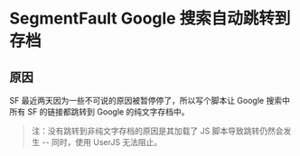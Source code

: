 # SegmentFault Google 搜索自动跳转到存档

## 原因

SF 最近两天因为一些不可说的原因被暂停停了，所以写个脚本让 Google 搜索中所有 SF 的链接都跳转到 Google 的纯文字存档中。

> 注：没有跳转到非纯文字存档的原因是其加载了 JS 脚本导致跳转仍然会发生 -- 同时，使用 UserJS 无法阻止。
